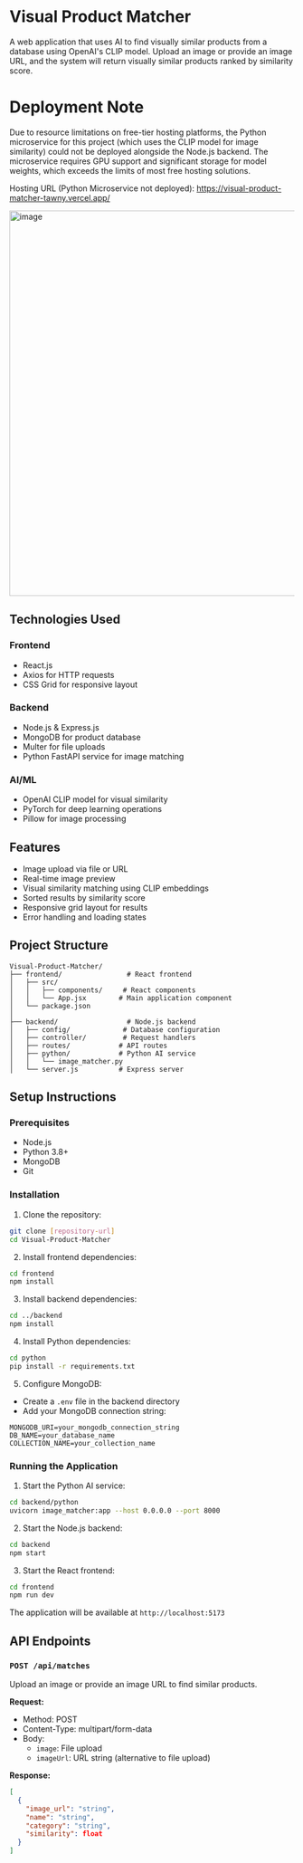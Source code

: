 # Visual Product Matcher

A web application that uses AI to find visually similar products from a database using OpenAI's CLIP model. Upload an image or provide an image URL, and the system will return visually similar products ranked by similarity score.

# Deployment Note

Due to resource limitations on free-tier hosting platforms, the Python microservice for this project (which uses the CLIP model for image similarity) could not be deployed alongside the Node.js backend. The microservice requires GPU support and significant storage for model weights, which exceeds the limits of most free hosting solutions.

Hosting URL (Python Microservice not deployed): https://visual-product-matcher-tawny.vercel.app/

<img width="1107" height="681" alt="image" src="https://github.com/user-attachments/assets/e077b66b-308f-49ba-beb9-287790b9465b" />


## Technologies Used

### Frontend

- React.js
- Axios for HTTP requests
- CSS Grid for responsive layout

### Backend

- Node.js & Express.js
- MongoDB for product database
- Multer for file uploads
- Python FastAPI service for image matching

### AI/ML

- OpenAI CLIP model for visual similarity
- PyTorch for deep learning operations
- Pillow for image processing

## Features

- Image upload via file or URL
- Real-time image preview
- Visual similarity matching using CLIP embeddings
- Sorted results by similarity score
- Responsive grid layout for results
- Error handling and loading states

## Project Structure

```
Visual-Product-Matcher/
├── frontend/                # React frontend
│   ├── src/
│   │   ├── components/     # React components
│   │   └── App.jsx        # Main application component
│   └── package.json
│
├── backend/                 # Node.js backend
│   ├── config/             # Database configuration
│   ├── controller/         # Request handlers
│   ├── routes/            # API routes
│   ├── python/            # Python AI service
│   │   └── image_matcher.py
│   └── server.js          # Express server
```

## Setup Instructions

### Prerequisites

- Node.js
- Python 3.8+
- MongoDB
- Git

### Installation

1. Clone the repository:

```bash
git clone [repository-url]
cd Visual-Product-Matcher
```

2. Install frontend dependencies:

```bash
cd frontend
npm install
```

3. Install backend dependencies:

```bash
cd ../backend
npm install
```

4. Install Python dependencies:

```bash
cd python
pip install -r requirements.txt
```

5. Configure MongoDB:

- Create a `.env` file in the backend directory
- Add your MongoDB connection string:

```
MONGODB_URI=your_mongodb_connection_string
DB_NAME=your_database_name
COLLECTION_NAME=your_collection_name
```

### Running the Application

1. Start the Python AI service:

```bash
cd backend/python
uvicorn image_matcher:app --host 0.0.0.0 --port 8000
```

2. Start the Node.js backend:

```bash
cd backend
npm start
```

3. Start the React frontend:

```bash
cd frontend
npm run dev
```

The application will be available at `http://localhost:5173`

## API Endpoints

### `POST /api/matches`

Upload an image or provide an image URL to find similar products.

**Request:**

- Method: POST
- Content-Type: multipart/form-data
- Body:
  - `image`: File upload
  - `imageUrl`: URL string (alternative to file upload)

**Response:**

```json
[
  {
    "image_url": "string",
    "name": "string",
    "category": "string",
    "similarity": float
  }
]
```
